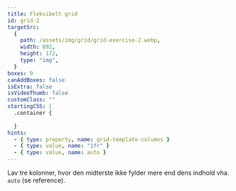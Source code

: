 ```yaml
---
title: Fleksibelt grid
id: grid-2
targetSrc:
  {
    path: /assets/img/grid/grid-exercise-2.webp,
    width: 892,
    height: 172,
    type: "img",
  }
boxes: 9
canAddBoxes: false
isExtra: false
isVideoThumb: false
customClass: ""
startingCSS: |
  .container {
    
  }
hints:
  - { type: property, name: grid-template-columns }
  - { type: value, name: "1fr" }
  - { type: value, name: auto }
---
```


<span></span>
Lav tre kolonner, hvor den midterste ikke fylder mere end dens indhold vha. <code data-type="value">auto</code> (se reference).

<!-- Lav tre kolonner, hvor den midterste ikke fylder mere end dens indhold vha. `auto` (se reference). -->
